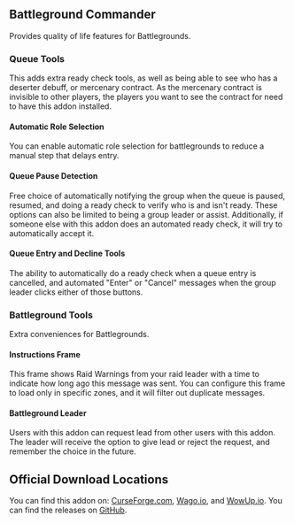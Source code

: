 ## Battleground Commander
Provides quality of life features for Battlegrounds. 

### Queue Tools
This adds extra ready check tools, as well as being able to see who has a deserter debuff, or mercenary contract. As
the mercenary contract is invisible to other players, the players you want to see the contract for need to have this
addon installed.

#### Automatic Role Selection
You can enable automatic role selection for battlegrounds to reduce a manual step that delays entry.

#### Queue Pause Detection
Free choice of automatically notifying the group when the queue is paused, resumed, and doing a ready check to verify
who is and isn't ready. These options can also be limited to being a group leader or assist. Additionally, if someone
else with this addon does an automated ready check, it will try to automatically accept it.

#### Queue Entry and Decline Tools
The ability to automatically do a ready check when a queue entry is cancelled, and automated "Enter" or "Cancel"
messages when the group leader clicks either of those buttons.

### Battleground Tools
Extra conveniences for Battlegrounds.

#### Instructions Frame
This frame shows Raid Warnings from your raid leader with a time to indicate how long ago this message was sent. You can
configure this frame to load only in specific zones, and it will filter out duplicate messages.

#### Battleground Leader
Users with this addon can request lead from other users with this addon. The leader will receive the option to give lead
or reject the request, and remember the choice in the future.

## Official Download Locations
You can find this addon on: [CurseForge.com](https://www.curseforge.com/wow/addons/battleground-commander), 
[Wago.io](https://addons.wago.io/addons/battleground-commander), and [WowUp.io](https://wowup.io/addons/1792745). 
You can find the releases on [GitHub](https://github.com/linaori/wow-battleground-commander/releases).
